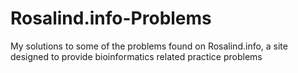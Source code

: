 # Rosalind.info-Problems
My solutions to some of the problems found on Rosalind.info, a site designed to provide bioinformatics related practice problems
